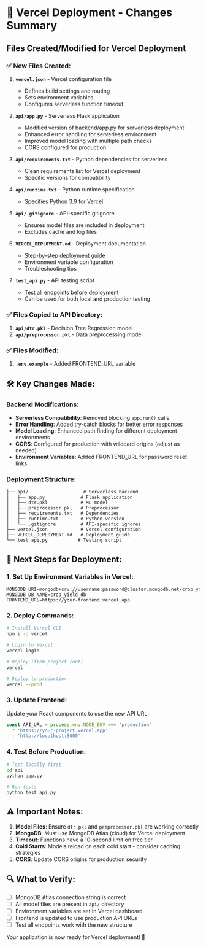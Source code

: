 # 🚀 Vercel Deployment - Changes Summary

## Files Created/Modified for Vercel Deployment

### ✅ **New Files Created:**

1. **`vercel.json`** - Vercel configuration file
   - Defines build settings and routing
   - Sets environment variables
   - Configures serverless function timeout

2. **`api/app.py`** - Serverless Flask application
   - Modified version of backend/app.py for serverless deployment
   - Enhanced error handling for serverless environment
   - Improved model loading with multiple path checks
   - CORS configured for production

3. **`api/requirements.txt`** - Python dependencies for serverless
   - Clean requirements list for Vercel deployment
   - Specific versions for compatibility

4. **`api/runtime.txt`** - Python runtime specification
   - Specifies Python 3.9 for Vercel

5. **`api/.gitignore`** - API-specific gitignore
   - Ensures model files are included in deployment
   - Excludes cache and log files

6. **`VERCEL_DEPLOYMENT.md`** - Deployment documentation
   - Step-by-step deployment guide
   - Environment variable configuration
   - Troubleshooting tips

7. **`test_api.py`** - API testing script
   - Test all endpoints before deployment
   - Can be used for both local and production testing

### ✅ **Files Copied to API Directory:**

1. **`api/dtr.pkl`** - Decision Tree Regression model
2. **`api/preprocessor.pkl`** - Data preprocessing model

### ✅ **Files Modified:**

1. **`.env.example`** - Added FRONTEND_URL variable

## 🛠️ **Key Changes Made:**

### Backend Modifications:
- **Serverless Compatibility**: Removed blocking `app.run()` calls
- **Error Handling**: Added try-catch blocks for better error responses
- **Model Loading**: Enhanced path finding for different deployment environments
- **CORS**: Configured for production with wildcard origins (adjust as needed)
- **Environment Variables**: Added FRONTEND_URL for password reset links

### Deployment Structure:
```
├── api/                    # Serverless backend
│   ├── app.py             # Flask application
│   ├── dtr.pkl            # ML model
│   ├── preprocessor.pkl   # Preprocessor
│   ├── requirements.txt   # Dependencies
│   ├── runtime.txt        # Python version
│   └── .gitignore         # API-specific ignores
├── vercel.json            # Vercel configuration
├── VERCEL_DEPLOYMENT.md   # Deployment guide
└── test_api.py           # Testing script
```

## 🚀 **Next Steps for Deployment:**

### 1. **Set Up Environment Variables in Vercel:**
```
MONGODB_URI=mongodb+srv://username:password@cluster.mongodb.net/crop_yield_db
MONGODB_DB_NAME=crop_yield_db
FRONTEND_URL=https://your-frontend.vercel.app
```

### 2. **Deploy Commands:**
```bash
# Install Vercel CLI
npm i -g vercel

# Login to Vercel
vercel login

# Deploy (from project root)
vercel

# Deploy to production
vercel --prod
```

### 3. **Update Frontend:**
Update your React components to use the new API URL:
```javascript
const API_URL = process.env.NODE_ENV === 'production' 
  ? 'https://your-project.vercel.app' 
  : 'http://localhost:5000';
```

### 4. **Test Before Production:**
```bash
# Test locally first
cd api
python app.py

# Run tests
python test_api.py
```

## ⚠️ **Important Notes:**

1. **Model Files**: Ensure `dtr.pkl` and `preprocessor.pkl` are working correctly
2. **MongoDB**: Must use MongoDB Atlas (cloud) for Vercel deployment
3. **Timeout**: Functions have a 10-second limit on free tier
4. **Cold Starts**: Models reload on each cold start - consider caching strategies
5. **CORS**: Update CORS origins for production security

## 🔍 **What to Verify:**

- [ ] MongoDB Atlas connection string is correct
- [ ] All model files are present in `api/` directory
- [ ] Environment variables are set in Vercel dashboard
- [ ] Frontend is updated to use production API URLs
- [ ] Test all endpoints work with the new structure

Your application is now ready for Vercel deployment! 🎉
